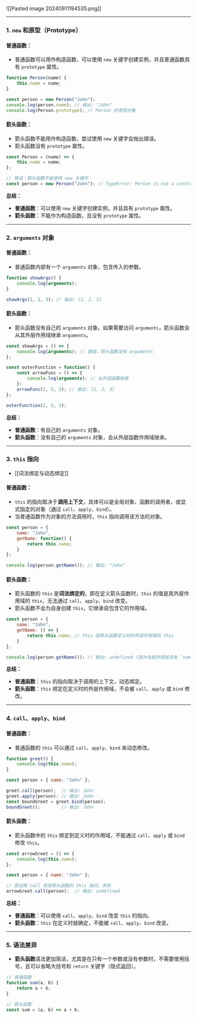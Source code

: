 
![[Pasted image 20240911194535.png]]



---

### 1. **`new` 和原型（Prototype）**

#### 普通函数：
- 普通函数可以用作构造函数，可以使用 `new` 关键字创建实例，并且普通函数具有 `prototype` 属性。

```javascript
function Person(name) {
    this.name = name;
}

const person = new Person("John");
console.log(person.name); // 输出: "John"
console.log(Person.prototype); // Person 的原型对象
```

#### 箭头函数：
- 箭头函数不能用作构造函数，尝试使用 `new` 关键字会抛出错误。
- 箭头函数没有 `prototype` 属性。

```javascript
const Person = (name) => {
    this.name = name;
};

// 错误：箭头函数不能使用 new 关键字
const person = new Person("John"); // TypeError: Person is not a constructor
```

**总结：**  
- **普通函数**：可以使用 `new` 关键字创建实例，并且具有 `prototype` 属性。
- **箭头函数**：不能作为构造函数，且没有 `prototype` 属性。

---

### 2. **`arguments` 对象**

#### 普通函数：
- 普通函数内部有一个 `arguments` 对象，包含传入的参数。

```javascript
function showArgs() {
    console.log(arguments);
}

showArgs(1, 2, 3); // 输出: [1, 2, 3]
```

#### 箭头函数：
- 箭头函数没有自己的 `arguments` 对象。如果需要访问 `arguments`，箭头函数会从其外层作用域继承 `arguments`。

```javascript
const showArgs = () => {
    console.log(arguments); // 报错，箭头函数没有 arguments
};

const outerFunction = function() {
    const arrowFunc = () => {
        console.log(arguments); // 从外部函数继承
    };
    arrowFunc(1, 2, 3); // 输出: [1, 2, 3]
};

outerFunction(1, 2, 3);
```

**总结：**
- **普通函数**：有自己的 `arguments` 对象。
- **箭头函数**：没有自己的 `arguments` 对象，会从外层函数作用域继承。

---

### 3. **`this` 指向**

- [[词法绑定与动态绑定]]

#### 普通函数：
- `this` 的指向取决于**调用上下文**，具体可以是全局对象、函数的调用者，或显式指定的对象（通过 `call`、`apply`、`bind`）。
- 当普通函数作为对象的方法调用时，`this` 指向调用该方法的对象。

```javascript
const person = {
    name: "John",
    getName: function() {
        return this.name;
    }
};

console.log(person.getName()); // 输出: "John"
```

#### 箭头函数：
- 箭头函数的 `this` 是**词法绑定的**，即在定义箭头函数时，`this` 的值是其外层作用域的 `this`，无法通过 `call`、`apply`、`bind` 改变。
- 箭头函数不会为自身创建 `this`，它继承自包含它的作用域。

```javascript
const person = {
    name: "John",
    getName: () => {
        return this.name; // this 是箭头函数定义时的外层作用域的 this
    }
};

console.log(person.getName()); // 输出: undefined (因为全局作用域没有 `name`)
```

**总结：**
- **普通函数**：`this` 的指向取决于调用的上下文，动态绑定。
- **箭头函数**：`this` 绑定在定义时的外层作用域，不会被 `call`、`apply` 或 `bind` 修改。

---

### 4. **`call`、`apply`、`bind`**

#### 普通函数：
- 普通函数的 `this` 可以通过 `call`、`apply`、`bind` 来动态修改。
  
```javascript
function greet() {
    console.log(this.name);
}

const person = { name: "John" };

greet.call(person);  // 输出: John
greet.apply(person); // 输出: John
const boundGreet = greet.bind(person);
boundGreet();        // 输出: John
```

#### 箭头函数：
- 箭头函数中的 `this` 绑定到定义时的作用域，不能通过 `call`、`apply` 或 `bind` 修改 `this`。

```javascript
const arrowGreet = () => {
    console.log(this.name);
};

const person = { name: "John" };

// 尝试用 call 改变箭头函数的 this 指向，失败
arrowGreet.call(person);  // 输出: undefined
```

**总结：**
- **普通函数**：可以使用 `call`、`apply`、`bind` 改变 `this` 的指向。
- **箭头函数**：`this` 在定义时就确定，不能被 `call`、`apply`、`bind` 改变。

---

### 5. **语法差异**

- **箭头函数**语法更加简洁，尤其是在只有一个参数或没有参数时，不需要使用括号，且可以省略大括号和 `return` 关键字（隐式返回）。

```javascript
// 普通函数
function sum(a, b) {
    return a + b;
}

// 箭头函数
const sum = (a, b) => a + b;
```

